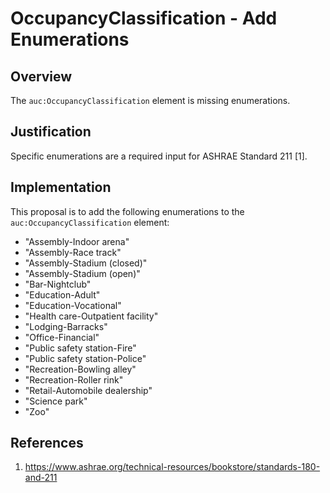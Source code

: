 # OccupancyClassification - Add Enumerations

## Overview

The `auc:OccupancyClassification` element is missing enumerations.

## Justification

Specific enumerations are a required input for ASHRAE Standard 211 [1].

## Implementation

This proposal is to add the following enumerations to the `auc:OccupancyClassification` element:
* "Assembly-Indoor arena"
* "Assembly-Race track"
* "Assembly-Stadium (closed)"
* "Assembly-Stadium (open)"
* "Bar-Nightclub"
* "Education-Adult"
* "Education-Vocational"
* "Health care-Outpatient facility"
* "Lodging-Barracks"
* "Office-Financial"
* "Public safety station-Fire"
* "Public safety station-Police"
* "Recreation-Bowling alley"
* "Recreation-Roller rink"
* "Retail-Automobile dealership"
* "Science park"
* "Zoo"

## References

1. https://www.ashrae.org/technical-resources/bookstore/standards-180-and-211
